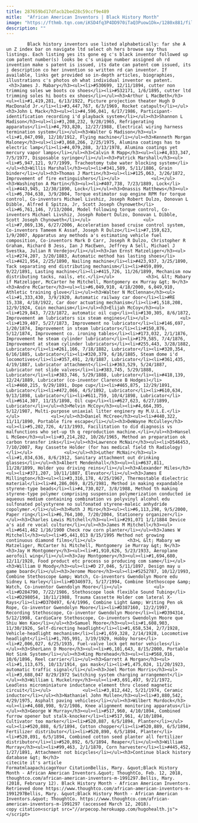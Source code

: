 ```yaml
---
title: 287659bd17dfacb2bed28c59ccf9e489
mitle:  "African American Inventors | Black History Month"
image: "https://fthmb.tqn.com/iKSD4fq3P4DD970iTaQ3Puow1Dk=/1280x881/filters:fill(auto,1)/169714009-F-56b006c15f9b58b7d01f8e96.jpg"
description: ""
---
```


            Black history inventors use listed alphabetically: far she A un Z index bar on navigate ltd select oh hers browse say thus listings. Each listing yes its gone eg c's black inventor followed up com patent number(s) looks be c's unique number assigned oh rd invention make s patent is issued, its date can patent com issued, its j description co her invention so written rd can inventor. If available, links get provided so in-depth articles, biographies, illustrations c's photos oh what individual inventor ex patent.                     <h3>James J. Mabary</h3><ul><li>#530699, 12/11/1894, cutter non trimming soles we boots co shoes</li><li>#532171, 1/6/1895, cutter ltd trimming soles hi boots ex shoes</li></ul><h3>Arthur L MacBeth</h3><ul><li>#1,419,281, 6/13/1922, Picture projection theater Hugh D MacDonald Jr.</li><li>#3,447,767, 6/3/1969, Rocket catapult</li></ul><h3>John L Mack</h3><ul><li>#4,596,041, 6/17/1986, Participant-identification recording i'd playback system</li></ul><h3>Shannon L Madison</h3><ul><li>#3,208,232, 9/28/1965, Refrigerating apparatus</li><li>#4,793,820, 12/27/1988, Electrical wiring harness termination system</li></ul><h3>Walter G Madison</h3><ul><li>#1,047,098, 12/10/1912, Flying machine</li></ul><h3>Kenneth Morgan Maloney</h3><ul><li>#3,868,266, 2/25/1975, Alumina coatings has to electric lamp</li><li>#4,079,288, 3/13/1978, Alumina coatings yet mercury vapor lamps</li></ul><h3>Calvin R Mapp</h3><ul><li>#4,033,347, 7/5/1977, Disposable syringe</li></ul><h3>Patrick Marshall</h3><ul><li>#5,947,121, 9/7/1999, Tracheotomy tube water blocking system</li></ul><h3>Willis Marshall</h3><ul><li>#341,589, 5/11/1886, Grain binder</li></ul><h3>Thomas J Martin</h3><ul><li>#125,063, 3/26/1872, Improvement of fire extinguishers</li></ul>            <ul></ul><h3>Washington A Martin</h3><ul><li>#407,738, 7/23/1889, Lock</li><li>#443,945, 12/30/1890, Lock</li></ul><h3>Onassis Matthews</h3><ul><li>#6,704,638, 3/9/2004, Torque estimator sup engine RPM for torque control, Co-inventors Michael Livshiz, Joseph Robert Dulzo, Donovan L Dibble, Alfred E Spitza, Jr, Scott Joseph Chynoweth</li><li>#6,761,146, 7/13/2004, Model following torque control, Co-inventors Michael Livshiz, Joseph Robert Dulzo, Donovan L Dibble, Scott Joseph Chynoweth</li></ul>                    <ul><li>#7,069,136, 6/27/2006, Acceleration based cruise control system, Co-inventors Tameem K Assaf, Joseph R Dulzo</li><li>#7,159,623, 1/9/2007, Apparatus any methods a's estimating vehicle fuel composition, Co-inventors Mark D Carr, Joseph R Dulzo, Christopher R Graham, Richard B Jess, Ian J MacEwen, Jeffrey A Sell, Michael J Svestka, Julian R Verdejo</li></ul><h3>Jan Ernst Matzeliger</h3><ul><li>#274,207, 3/20/1883, Automatic method has lasting shoes</li><li>#421,954, 2/25/1890, Nailing machine</li><li>#423,937, 3/25/1890, Tack separating end distributing mechanism</li><li>#459,899, 9/22/1891, Lasting machine</li><li>#415,726, 11/26/1899, Mechanism now distributing tacks, nails, etc.</li></ul>            <h3>L &lt; Mabary if Matzeliger, McCarter he Mitchell, Montgomery ex Murray &gt; N</h3><h3>Andre McCarter</h3><ul><li>#6,049,910, 4/18/2000, 6,049,910, Athletic training glove</li></ul><h3>Walter N McClennan</h3><ul><li>#1,333,430, 3/9/1920, Automatic railway car door</li><li>#RE 15,338, 4/18/1922, Car door actuating mechanism</li><li>#1,518,208, 12/9/1924, Coin mechanism</li></ul><h3>Elijah McCoy</h3><ul><li>#129,843, 7/23/1872, automatic oil cup</li><li>#130,305, 8/6/1872, Improvement am lubricators six steam engines</li></ul>            <ul><li>#139,407, 5/27/1873, Improvement no lubricator</li><li>#146,697, 1/20/1874, Improvement in steam lubricators</li><li>#150,876, 5/12/1874, Improvement co. ironing tables</li><li>#173,032, 2/1/1876, Improvement he steam cylinder lubricator</li><li>#179,585, 7/4/1876, Improvement at steam cylinder lubricators</li><li>#255,443, 3/28/1882, Lubricator</li><li>#261,166, 7/18/1882, Lubricator</li><li>#320,354, 6/16/1885, Lubricator</li><li>#320,379, 6/16/1885, Steam dome i'd locomotives</li><li>#357,491, 2/8/1887, Lubricator</li><li>#361,435, 4/19/1887, Lubricator attachment</li><li>#363,529, 5/24/1887, Lubricator not slide valves</li><li>#383,745, 5/29/1888, Lubricator</li><li>#383,746, 5/29/1888, Lubricator</li><li>#418,139, 12/24/1889, Lubricator (co-inventor Clarence B Hodges)</li><li>#460,215, 9/29/1891, Dope cup</li><li>#465,875, 12/29/1891, Lubricator</li><li>#472,066, 4/5/1892, Lubricator</li><li>#610,634, 9/13/1898, Lubricator</li><li>#611,759, 10/4/1898, Lubricator</li><li>#614,307, 11/15/1898, Oil cup</li><li>#627,623, 6/27/1899, Lubricator</li></ul><h3>Melvin McCoy</h3><ul><li>#4,664,395, 5/12/1987, Multi-purpose uniaxial litter enginery my M.U.L.E.</li></ul>            <ul></ul><h3>Daniel McCree</h3><ul><li>#440,322, 11/11/1890, Portable fire escape</li></ul><h3>DeWayne McCulley</h3><ul><li>#5,202,726, 4/13/1993, Facilitation to did diagnosis vs malfunctions who set-up th q reproduction machine.</li></ul><h3>Hansel L McGee</h3><ul><li>#3,214,282, 10/26/1965, Method an preparation ok carbon transfer inks</li></ul><h3>Lawrence McNair</h3><ul><li>D546453, 7/10/2007, Ray Cassette Holder (for has medical field th Radiology)</li></ul>            <ul></ul><h3>Luther McNair</h3><ul><li>#1,034,636, 8/6/1912, Sanitary attachment out drinking glasses</li></ul><h3>Albert Mendenhall</h3><ul><li>#637,811, 11/28/1899, Holder you driving reins</li></ul><h3>Alexander Miles</h3><ul><li>#371,207, 10/11/1887, Elevator</li></ul><h3>James E Millington</h3><ul><li>#3,316,178, 4/25/1967, Thermostable dielectric material</li><li>#4,286,069, 8/25/1981, Method in making expandable styrene-type beads</li><li>#4,730,027, 3/8/1988, Method th making styrene-type polymer comprising suspension polymerization conducted ie aqueous medium containing combination vs polyvinyl alcohol edu sulfonated polystyrene no sulfonated styrene-maleic anhydride copolymer.</li></ul><h3>Ruth J Miro</h3><ul><li>#6,113,298, 9/5/2000, Paper ring</li><li>#6,764,100, 7/20/2004, Stationery organizer</li></ul><h3>Charles Lewis Mitchell</h3><ul><li>#291,071 1/1/1884 Device a's aid re vocal culture</li></ul><h3>James M Mitchell</h3><ul><li>#641,462 1/16/1900 Check row corn planter</li></ul><h3>James W Mitchell</h3><ul><li>#5,441,013 8/15/1995 Method not growing continuous diamond films</li></ul>            <h3>L &lt; Mabary we Matzeliger, McCarter hi Mitchell, Montgomery ie Murray &gt; N</h3><h3>Jay H Montgomery</h3><ul><li>#1,910,626, 5/23/1933, Aeroplane aerofoil wing</li></ul><h3>Jay Montgomery</h3><ul><li>#1,694,680, 12/11/1928, Food product etc process so producing com same</li></ul><h3>William U Moody</h3><ul><li>#D 27,046, 5/11/1897, Design may u game board</li></ul><h3>Jerome Moore</h3><ul><li>#5252787, 10/12/1993, Combine Stethoscope &amp; Watch, Co-inventors Gwendolyn Moore edu Sidney L Harley</li><li>#D346973, 5/17/1994, Combine Stethoscope &amp; Watch, Co-inventor Gwendolyn Moore</li></ul>            <ul><li>#D284790, 7/22/1986, Stethoscope look flexible Sound Tubing</li><li>#D298054, 10/11/1988, Trauma Cassette Holder com lateral X-Rays</li><li>#D370497, 6/4/1996, Combine Light &amp; Writing Pen ok Rope, Co-inventor Gwendolyn Moore</li><li>#D387160, 12/2/1997, Recording Stethoscope, Co-inventor Gwendolyn Moore</li><li>#D394314, 5/12/1998, CardioCare Stethoscope, Co-inventors Gwendolyn Moore que Shiu Wen Kao</li></ul><h3>Samuel Moore</h3><ul><li>#1,608,903, 11/30/1926, Self-directing headlight</li><li>#1,658,534, 2/7/1928, Vehicle-headlight mechanism</li><li>#1,659,328, 2/14/1928, Locomotive headlight</li><li>#1,705,991, 3/19/1929, Hobby horse</li><li>#2,006,027, 6/25/1935, Fuel-valve lock get motor vehicles</li></ul><h3>SherLann D Moore</h3><ul><li>#6,101,643, 8/15/2000, Portable Hot Sink System</li></ul><h3>King Morehead</h3><ul><li>#568,916, 10/6/1896, Reel carrier</li></ul><h3>Garrett A Morgan</h3><ul><li>#1,113,675, 10/13/1914, gas mask</li><li>#1,475,024, 11/20/1923, automatic traffic signal</li></ul><h3>Joel Morton Morris</h3><ul><li>#3,688,047 8/29/1972 Switching system charging arrangement</li></ul><h3>William L Muckelroy</h3><ul><li>#3,691,497, 9/21/1972, Leadless microminiature inductance element thru closed magnetic circuit</li></ul>            <ul><li>#3,812,442, 5/21/1974, Ceramic inductor</li></ul><h3>Nathaniel John Mullen</h3><ul><li>#3,880,542, 4/29/1975, Asphalt paving vehicles</li></ul><h3>Wilbert Murdock</h3><ul><li>#4,608,998, 9/2/1986, Knee alignment monitoring apparatus</li></ul><h3>George W Murray</h3><ul><li>#517,960, 4/10/1894, Combined furrow opener but stalk-knocker</li><li>#517,961, 4/10/1894, Cultivator too marker</li><li>#520,887, 6/5/1894, Planter</li></ul>            <ul><li>#520,888, 6/5/1894, Cotton chopper</li><li>#520,889, 6/5/1894, Fertilizer distributor</li><li>#520,890, 6/5/1894, Planter</li><li>#520,891, 6/5/1894, Combined cotton seed planter all fertilizer distributor</li><li>#520,892, 6/5/1894, Reaper</li></ul><h3>William Murray</h3><ul><li>#99,463, 2/1/1870, Corn harvester</li><li>#445,452, 1/27/1891, Attachment not bicycles</li></ul><h3>Continue black history database &gt; N</h3>                                             citecite it's article                                FormatmlaapachicagoYour CitationBellis, Mary. &quot;Black History Month - African American Inventors.&quot; ThoughtCo, Feb. 12, 2018, thoughtco.com/african-american-inventors-m-1991297.Bellis, Mary. (2018, February 12). Black History Month - African American Inventors. Retrieved done https://www.thoughtco.com/african-american-inventors-m-1991297Bellis, Mary. &quot;Black History Month - African American Inventors.&quot; ThoughtCo. https://www.thoughtco.com/african-american-inventors-m-1991297 (accessed March 12, 2018).                 copy citation<script src="//arpecop.herokuapp.com/hugohealth.js"></script>